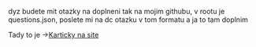 dyz budete mit otazky na doplneni tak na mojim githubu, v rootu je questions.json, poslete mi na dc otazku v tom formatu a ja to tam doplnim

Tady to je ->[Karticky na site](https://vlkavacrawler.vercel.app)
